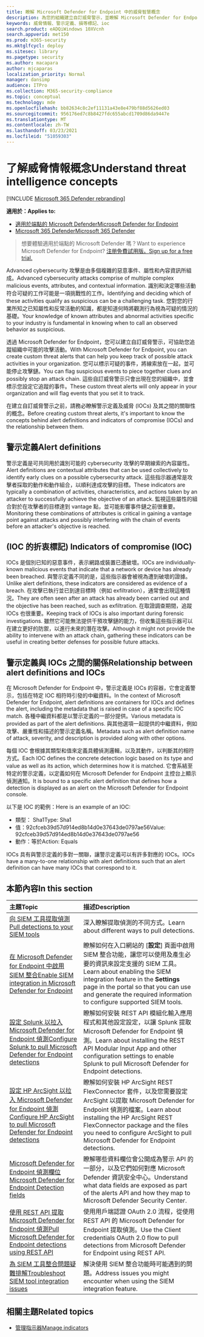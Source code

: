 ```yaml
---
title: 瞭解 Microsoft Defender for Endpoint 中的威脅智慧概念
description: 為您的組織建立自訂威脅警示，並瞭解 Microsoft Defender for Endpoint 中威脅情報的概念。
keywords: 威脅情報、警示定義、損等標記、ioc
search.product: eADQiWindows 10XVcnh
search.appverid: met150
ms.prod: m365-security
ms.mktglfcycl: deploy
ms.sitesec: library
ms.pagetype: security
ms.author: macapara
author: mjcaparas
localization_priority: Normal
manager: dansimp
audience: ITPro
ms.collection: M365-security-compliance
ms.topic: conceptual
ms.technology: mde
ms.openlocfilehash: bb82634c8c2ef11131a43e8e479bf88d5626ed03
ms.sourcegitcommit: 956176ed7c8b8427fdc655abcd1709d86da9447e
ms.translationtype: MT
ms.contentlocale: zh-TW
ms.lasthandoff: 03/23/2021
ms.locfileid: "51059303"
---
```

# <a name="understand-threat-intelligence-concepts"></a><span data-ttu-id="6635c-104">了解威脅情報概念</span><span class="sxs-lookup"><span data-stu-id="6635c-104">Understand threat intelligence concepts</span></span>

[!INCLUDE [Microsoft 365 Defender rebranding](../../includes/microsoft-defender.md)]

<span data-ttu-id="6635c-105">**適用於：**</span><span class="sxs-lookup"><span data-stu-id="6635c-105">**Applies to:**</span></span>
- [<span data-ttu-id="6635c-106">適用於端點的 Microsoft Defender</span><span class="sxs-lookup"><span data-stu-id="6635c-106">Microsoft Defender for Endpoint</span></span>](https://go.microsoft.com/fwlink/?linkid=2154037)
- [<span data-ttu-id="6635c-107">Microsoft 365 Defender</span><span class="sxs-lookup"><span data-stu-id="6635c-107">Microsoft 365 Defender</span></span>](https://go.microsoft.com/fwlink/?linkid=2118804)



><span data-ttu-id="6635c-108">想要體驗適用於端點的 Microsoft Defender 嗎？</span><span class="sxs-lookup"><span data-stu-id="6635c-108">Want to experience Microsoft Defender for Endpoint?</span></span> [<span data-ttu-id="6635c-109">注册免費試用版。</span><span class="sxs-lookup"><span data-stu-id="6635c-109">Sign up for a free trial.</span></span>](https://www.microsoft.com/microsoft-365/windows/microsoft-defender-atp?ocid=docs-wdatp-threatindicator-abovefoldlink) 

<span data-ttu-id="6635c-110">Advanced cybersecurity 攻擊是由多個複雜的惡意事件、屬性和內容資訊所組成。</span><span class="sxs-lookup"><span data-stu-id="6635c-110">Advanced cybersecurity attacks comprise of multiple complex malicious events, attributes, and contextual information.</span></span> <span data-ttu-id="6635c-111">識別和決定哪些活動符合可疑的工作可能是一項挑戰性的工作。</span><span class="sxs-lookup"><span data-stu-id="6635c-111">Identifying and deciding which of these activities qualify as suspicious can be a challenging task.</span></span> <span data-ttu-id="6635c-112">您對您的行業所知之已知屬性和反常活動的知識，都是知道何時將觀測行為視為可疑的情況的基礎。</span><span class="sxs-lookup"><span data-stu-id="6635c-112">Your knowledge of known attributes and abnormal activities specific to your industry is fundamental in knowing when to call an observed behavior as suspicious.</span></span>

<span data-ttu-id="6635c-113">透過 Microsoft Defender for Endpoint，您可以建立自訂威脅警示，可協助您追蹤組織中可能的攻擊活動。</span><span class="sxs-lookup"><span data-stu-id="6635c-113">With Microsoft Defender for Endpoint, you can create custom threat alerts that can help you keep track of possible attack activities in your organization.</span></span> <span data-ttu-id="6635c-114">您可以標示可疑的事件，將線索放在一起，並可能停止攻擊鏈。</span><span class="sxs-lookup"><span data-stu-id="6635c-114">You can flag suspicious events to piece together clues and possibly stop an attack chain.</span></span> <span data-ttu-id="6635c-115">這些自訂威脅警示只會出現在您的組織中，並會標示您設定它追蹤的事件。</span><span class="sxs-lookup"><span data-stu-id="6635c-115">These custom threat alerts will only appear in your organization and will flag events that you set it to track.</span></span>

<span data-ttu-id="6635c-116">在建立自訂威脅警示之前，請務必瞭解警示定義及威脅 (IOCs) 及其之間的關聯性的概念。</span><span class="sxs-lookup"><span data-stu-id="6635c-116">Before creating custom threat alerts, it's important to know the concepts behind alert definitions and indicators of compromise (IOCs) and the relationship between them.</span></span>

## <a name="alert-definitions"></a><span data-ttu-id="6635c-117">警示定義</span><span class="sxs-lookup"><span data-stu-id="6635c-117">Alert definitions</span></span>
<span data-ttu-id="6635c-118">警示定義是可共同用於識別可能的 cybersecurity 攻擊的早期線索的內容屬性。</span><span class="sxs-lookup"><span data-stu-id="6635c-118">Alert definitions are contextual attributes that can be used collectively to identify early clues on a possible cybersecurity attack.</span></span> <span data-ttu-id="6635c-119">這些指示器通常是攻擊者採取的動作和動作組合，以順利達成攻擊的目標。</span><span class="sxs-lookup"><span data-stu-id="6635c-119">These indicators are typically a combination of activities, characteristics, and actions taken by an attacker to successfully achieve the objective of an attack.</span></span> <span data-ttu-id="6635c-120">監視這些屬性的組合對於在攻擊者的目標達到 vantage 點，並可能影響事件鏈之前很重要。</span><span class="sxs-lookup"><span data-stu-id="6635c-120">Monitoring these combinations of attributes is critical in gaining a vantage point against attacks and possibly interfering with the chain of events before an attacker's objective is reached.</span></span>

## <a name="indicators-of-compromise-ioc"></a><span data-ttu-id="6635c-121"> (IOC 的折衷標記) </span><span class="sxs-lookup"><span data-stu-id="6635c-121">Indicators of compromise (IOC)</span></span>
<span data-ttu-id="6635c-122">IOCs 是個別已知的惡意事件，表示網路或裝置已遭破壞。</span><span class="sxs-lookup"><span data-stu-id="6635c-122">IOCs are individually-known malicious events that indicate that a network or device has already been breached.</span></span> <span data-ttu-id="6635c-123">與警示定義不同的是，這些指示器會被視為遭到破壞的證據。</span><span class="sxs-lookup"><span data-stu-id="6635c-123">Unlike alert definitions, these indicators are considered as evidence of a breach.</span></span> <span data-ttu-id="6635c-124">在攻擊已執行並已到達目標時（例如 exfiltration），通常會出現這種情況。</span><span class="sxs-lookup"><span data-stu-id="6635c-124">They are often seen after an attack has already been carried out and the objective has been reached, such as exfiltration.</span></span> <span data-ttu-id="6635c-125">在取證調查期間，追蹤 IOCs 也很重要。</span><span class="sxs-lookup"><span data-stu-id="6635c-125">Keeping track of IOCs is also important during forensic investigations.</span></span> <span data-ttu-id="6635c-126">雖然它可能無法提供干預攻擊鏈的能力，但收集這些指示器可以在建立更好的防禦，以進行未來的潛在攻擊。</span><span class="sxs-lookup"><span data-stu-id="6635c-126">Although it might not provide the ability to intervene with an attack chain, gathering these indicators can be useful in creating better defenses for possible future attacks.</span></span>

## <a name="relationship-between-alert-definitions-and-iocs"></a><span data-ttu-id="6635c-127">警示定義與 IOCs 之間的關係</span><span class="sxs-lookup"><span data-stu-id="6635c-127">Relationship between alert definitions and IOCs</span></span>
<span data-ttu-id="6635c-128">在 Microsoft Defender for Endpoint 中，警示定義是 IOCs 的容器，它會定義警示，包括在特定 IOC 相符時引發的中繼資料。</span><span class="sxs-lookup"><span data-stu-id="6635c-128">In the context of Microsoft Defender for Endpoint, alert definitions are containers for IOCs and defines the alert, including the metadata that is raised in case of a specific IOC match.</span></span> <span data-ttu-id="6635c-129">各種中繼資料都是以警示定義的一部分提供。</span><span class="sxs-lookup"><span data-stu-id="6635c-129">Various metadata is provided as part of the alert definitions.</span></span> <span data-ttu-id="6635c-130">與其他選項一起提供的中繼資料，例如攻擊、嚴重性和描述的警示定義名稱。</span><span class="sxs-lookup"><span data-stu-id="6635c-130">Metadata such as alert definition name of attack, severity, and description is provided along with other options.</span></span>

<span data-ttu-id="6635c-131">每個 IOC 會根據其類型和值來定義具體偵測邏輯，以及其動作，以判斷其的相符方式。</span><span class="sxs-lookup"><span data-stu-id="6635c-131">Each IOC defines the concrete detection logic based on its type and value as well as its action, which determines how it is matched.</span></span> <span data-ttu-id="6635c-132">它會系結至特定的警示定義，以定義如何在 Microsoft Defender for Endpoint 主控台上顯示偵測通知。</span><span class="sxs-lookup"><span data-stu-id="6635c-132">It is bound to a specific alert definition that defines how a detection is displayed as an alert on the Microsoft Defender for Endpoint console.</span></span>

<span data-ttu-id="6635c-133">以下是 IOC 的範例：</span><span class="sxs-lookup"><span data-stu-id="6635c-133">Here is an example of an IOC:</span></span>
- <span data-ttu-id="6635c-134">類型： Sha1</span><span class="sxs-lookup"><span data-stu-id="6635c-134">Type: Sha1</span></span>
- <span data-ttu-id="6635c-135">值：92cfceb39d57d914ed8b14d0e37643de0797ae56</span><span class="sxs-lookup"><span data-stu-id="6635c-135">Value:  92cfceb39d57d914ed8b14d0e37643de0797ae56</span></span>
- <span data-ttu-id="6635c-136">動作：等於</span><span class="sxs-lookup"><span data-stu-id="6635c-136">Action: Equals</span></span>

<span data-ttu-id="6635c-137">IOCs 具有與警示定義的多對一關聯，讓警示定義可以有許多對應的 IOCs。</span><span class="sxs-lookup"><span data-stu-id="6635c-137">IOCs have a many-to-one relationship with alert definitions such that an alert definition can have many IOCs that correspond to it.</span></span>

## <a name="in-this-section"></a><span data-ttu-id="6635c-138">本節內容</span><span class="sxs-lookup"><span data-stu-id="6635c-138">In this section</span></span>

<span data-ttu-id="6635c-139">主題</span><span class="sxs-lookup"><span data-stu-id="6635c-139">Topic</span></span> | <span data-ttu-id="6635c-140">描述</span><span class="sxs-lookup"><span data-stu-id="6635c-140">Description</span></span>
:---|:---
[<span data-ttu-id="6635c-141">向 SIEM 工具提取偵測</span><span class="sxs-lookup"><span data-stu-id="6635c-141">Pull detections to your SIEM tools</span></span>](configure-siem.md)| <span data-ttu-id="6635c-142">深入瞭解提取偵測的不同方式。</span><span class="sxs-lookup"><span data-stu-id="6635c-142">Learn about different ways to pull detections.</span></span>
[<span data-ttu-id="6635c-143">在 Microsoft Defender for Endpoint 中啟用 SIEM 整合</span><span class="sxs-lookup"><span data-stu-id="6635c-143">Enable SIEM integration in Microsoft Defender for Endpoint</span></span>](enable-siem-integration.md)| <span data-ttu-id="6635c-144">瞭解如何在入口網站的 [**設定**] 頁面中啟用 SIEM 整合功能，讓您可以使用及產生必要的資訊來設定支援的 SIEM 工具。</span><span class="sxs-lookup"><span data-stu-id="6635c-144">Learn about enabling the SIEM integration feature in the **Settings** page in the portal so that you can use and generate the required information to configure supported SIEM tools.</span></span>
[<span data-ttu-id="6635c-145">設定 Splunk 以拉入 Microsoft Defender for Endpoint 偵測</span><span class="sxs-lookup"><span data-stu-id="6635c-145">Configure Splunk to pull Microsoft Defender for Endpoint detections</span></span>](configure-siem.md)| <span data-ttu-id="6635c-146">瞭解如何安裝 REST API 模組化輸入應用程式和其他設定設定，以讓 Splunk 提取 Microsoft Defender for Endpoint 偵測。</span><span class="sxs-lookup"><span data-stu-id="6635c-146">Learn about installing the REST API Modular Input App and other configuration settings to enable Splunk to pull Microsoft Defender for Endpoint detections.</span></span>
[<span data-ttu-id="6635c-147">設定 HP ArcSight 以拉入 Microsoft Defender for Endpoint 偵測</span><span class="sxs-lookup"><span data-stu-id="6635c-147">Configure HP ArcSight to pull Microsoft Defender for Endpoint detections</span></span>](configure-arcsight.md)| <span data-ttu-id="6635c-148">瞭解如何安裝 HP ArcSight REST FlexConnector 套件，以及您需要設定 ArcSight 以提取 Microsoft Defender for Endpoint 偵測的檔案。</span><span class="sxs-lookup"><span data-stu-id="6635c-148">Learn about installing the HP ArcSight REST FlexConnector package and the files you need to configure ArcSight to pull Microsoft Defender for Endpoint detections.</span></span>
[<span data-ttu-id="6635c-149">Microsoft Defender for Endpoint 偵測欄位</span><span class="sxs-lookup"><span data-stu-id="6635c-149">Microsoft Defender for Endpoint Detection fields</span></span>](api-portal-mapping.md) | <span data-ttu-id="6635c-150">瞭解哪些資料欄位會公開成為警示 API 的一部分，以及它們如何對應 Microsoft Defender 資訊安全中心。</span><span class="sxs-lookup"><span data-stu-id="6635c-150">Understand what data fields are exposed as part of the alerts API and how they map to Microsoft Defender Security Center.</span></span>
[<span data-ttu-id="6635c-151">使用 REST API 提取 Microsoft Defender for Endpoint 偵測</span><span class="sxs-lookup"><span data-stu-id="6635c-151">Pull Microsoft Defender for Endpoint detections using REST API</span></span>](pull-alerts-using-rest-api.md) | <span data-ttu-id="6635c-152">使用用戶端認證 OAuth 2.0 流程，從使用 REST API 的 Microsoft Defender for Endpoint 提取偵測。</span><span class="sxs-lookup"><span data-stu-id="6635c-152">Use the Client credentials OAuth 2.0 flow to pull detections from Microsoft Defender for Endpoint using REST API.</span></span>
[<span data-ttu-id="6635c-153">為 SIEM 工具整合問題疑難排解</span><span class="sxs-lookup"><span data-stu-id="6635c-153">Troubleshoot SIEM tool integration issues</span></span>](troubleshoot-siem.md) | <span data-ttu-id="6635c-154">解決使用 SIEM 整合功能時可能遇到的問題。</span><span class="sxs-lookup"><span data-stu-id="6635c-154">Address issues you might encounter when using the SIEM integration feature.</span></span>



## <a name="related-topics"></a><span data-ttu-id="6635c-155">相關主題</span><span class="sxs-lookup"><span data-stu-id="6635c-155">Related topics</span></span>
- [<span data-ttu-id="6635c-156">管理指示器</span><span class="sxs-lookup"><span data-stu-id="6635c-156">Manage indicators</span></span>](manage-indicators.md)

